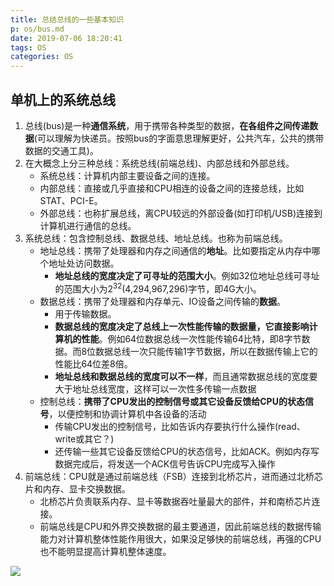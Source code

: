 ```yaml
---
title: 总结总线的一些基本知识 
p: os/bus.md
date: 2019-07-06 18:20:41
tags: OS
categories: OS
---
```


## 单机上的系统总线

1. 总线(bus)是一种**通信系统**，用于携带各种类型的数据，**在各组件之间传递数据**(可以理解为快递员。按照bus的字面意思理解更好，公共汽车，公共的携带数据的交通工具)。  
2. 在大概念上分三种总线：系统总线(前端总线)、内部总线和外部总线。  
    - 系统总线：计算机内部主要设备之间的连接。  
    - 内部总线：直接或几乎直接和CPU相连的设备之间的连接总线，比如STAT、PCI-E。  
    - 外部总线：也称扩展总线，离CPU较远的外部设备(如打印机/USB)连接到计算机进行通信的总线。  
3. 系统总线：包含控制总线、数据总线、地址总线。也称为前端总线。
    - 地址总线：携带了处理器和内存之间通信的**地址**。比如要指定从内存中哪个地址处访问数据。  
      - **地址总线的宽度决定了可寻址的范围大小**。例如32位地址总线可寻址的范围大小为2<sup>32</sup>(4,294,967,296)字节，即4G大小。  
    - 数据总线：携带了处理器和内存单元、IO设备之间传输的**数据**。  
      - 用于传输数据。  
      - **数据总线的宽度决定了总线上一次性能传输的数据量，它直接影响计算机的性能**。例如64位数据总线一次性能传输64比特，即8字节数据。而8位数据总线一次只能传输1字节数据，所以在数据传输上它的性能比64位差8倍。  
      - **地址总线和数据总线的宽度可以不一样**，而且通常数据总线的宽度要大于地址总线宽度，这样可以一次性多传输一点数据  
    - 控制总线：**携带了CPU发出的控制信号或其它设备反馈给CPU的状态信号**，以便控制和协调计算机中各设备的活动  
      - 传输CPU发出的控制信号，比如告诉内存要执行什么操作(read、write或其它？)  
      - 还传输一些其它设备反馈给CPU的状态信号，比如ACK。例如内存写数据完成后，将发送一个ACK信号告诉CPU完成写入操作  
4. 前端总线：CPU就是通过前端总线（FSB）连接到北桥芯片，进而通过北桥芯片和内存、显卡交换数据。  
    - 北桥芯片负责联系内存、显卡等数据吞吐量最大的部件，并和南桥芯片连接。  
    - 前端总线是CPU和外界交换数据的最主要通道，因此前端总线的数据传输能力对计算机整体性能作用很大，如果没足够快的前端总线，再强的CPU也不能明显提高计算机整体速度。  

![](/img/os/733013-20190713204635300-1364153652.jpg)

